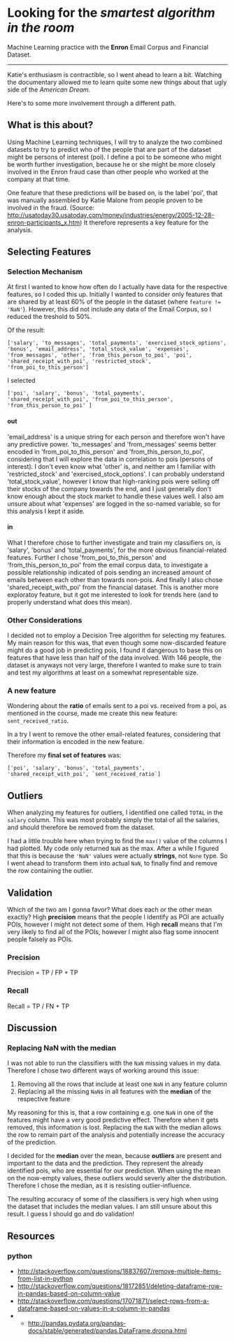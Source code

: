 # Looking for the _smartest algorithm in the room_

Machine Learning practice with the **Enron** Email Corpus and Financial Dataset.

---

Katie's enthusiasm is contractible, so I went ahead to learn a bit. Watching the documentary allowed me to learn quite some new things about that ugly side of the _American Dream_.

Here's to some more involvement through a different path.

## What is this about?
Using Machine Learning techniques, I will try to analyze the two combined datasets to try to predict who of the people that are part of the dataset might be persons of interest (poi).
I define a poi to be someone who might be worth further investigation, because he or she might be more closely involved in the Enron fraud case than other people who worked at the company at that time.

One feature that these predictions will be based on, is the label 'poi', that was manually assembled by Katie Malone from people proven to be involved in the fraud. (Source: http://usatoday30.usatoday.com/money/industries/energy/2005-12-28-enron-participants_x.htm)
It therefore represents a key feature for the analysis.


## Selecting Features
### Selection Mechanism
At first I wanted to know how often do I actually have data for the respective features, so I coded this up.
Initially I wanted to consider only features that are shared by at least 60% of the people in the dataset (where `feature != 'NaN'`). However, this did not include any data of the Email Corpus, so I reduced the treshold to 50%.

Of the result:

```
['salary', 'to_messages', 'total_payments', 'exercised_stock_options', 'bonus', 'email_address', 'total_stock_value', 'expenses', 'from_messages', 'other', 'from_this_person_to_poi', 'poi', 'shared_receipt_with_poi', 'restricted_stock', 'from_poi_to_this_person']
```

I selected

```
['poi', 'salary', 'bonus', 'total_payments', 'shared_receipt_with_poi', 'from_poi_to_this_person', 'from_this_person_to_poi' ]
```


#### out
'email_address' is a unique string for each person and therefore won't have any predictive power. 'to_messages' and 'from_messages' seems better encoded in 'from_poi_to_this_person' and 'from_this_person_to_poi', considering that I will explore the data in correlation to pois (persons of interest).
I don't even know what 'other' is, and neither am I familiar with 'restricted_stock' and 'exercised_stock_options'.
I can probably understand 'total_stock_value', however I know that high-ranking pois were selling off their stocks of the company towards the end, and I just generally don't know enough about the stock market to handle these values well. I also am unsure about what 'expenses' are logged in the so-named variable, so for this analysis I kept it aside.


#### in
What I therefore chose to further investigate and train my classifiers on, is 'salary', 'bonus' and 'total_payments', for the more obvious financial-related features. Further I chose 'from_poi_to_this_person' and 'from_this_person_to_poi' from the email corpus data, to investigate a possible relationship indicated of pois sending an increased amount of emails between each other than towards non-pois.
And finally I also chose 'shared_receipt_with_poi' from the financial dataset. This is another more exploratoy feature, but it got me interested to look for trends here (and to properly understand what does this mean).

### Other Considerations
I decided not to employ a Decision Tree algorithm for selecting my features. My main reason for this was, that even though some now-discarded feature might do a good job in predicting pois, I found it dangerous to base this on features that have less than half of the data involved.
With 146 people, the dataset is anyways not very large, therefore I wanted to make sure to train and test my algorithms at least on a somewhat representable size.

### A new feature
Wondering about the **ratio** of emails sent to a poi vs. received from a poi, as mentioned in the course, made me create this new feature: `sent_received_ratio`.

In a try I went to remove the other email-related features, considering that their information is encoded in the new feature.

Therefore my **final set of features** was:

```
['poi', 'salary', 'bonus', 'total_payments', 'shared_receipt_with_poi', `sent_received_ratio`]
```

## Outliers

When analyzing my features for outliers, I identified one called `TOTAL` in the `salary` column. This was most probably simply the total of all the salaries, and should therefore be removed from the dataset.

I had a little trouble here when trying to find the `max()` value of the columns I had plotted. My code only returned `NaN` as the max. After a while I figured that this is because the `'NaN'` values were actually **strings**, not `None` type. So I went ahead to transform them into actual `NaN`, to finally find and remove the row containing the outlier.

## Validation
Which of the two am I gonna favor? What does each or the other mean exactly?
High **precision** means that the people I identify as POI are actually POIs, however I might not detect some of them.
High **recall** means that I'm very likely to find all of the POIs, however I might also flag some innocent people falsely as POIs.

### Precision
Precision = TP / FP + TP

### Recall
Recall =  TP / FN + TP


## Discussion
### Replacing NaN with the median
I was not able to run the classifiers with the `NaN` missing values in my data. Therefore I chose two different ways of working around this issue:

1. Removing all the rows that include at least one `NaN` in any feature column
2. Replacing all the missing `NaN`s in all features with the **median** of the respective feature

My reasoning for this is, that a row containing e.g. one `NaN` in one of the features might have a very good predictive effect. Therefore when it gets removed, this information is lost.
Replacing the `NaN` with the median allows the row to remain part of the analysis and potentially increase the accuracy of the prediction.

I decided for the **median** over the mean, because **outliers** are present and important to the data and the prediction. They represent the already identified pois, who are essential for our prediction.
When using the mean on the now-empty values, these outliers would severly alter the distribution. Therefore I chose the median, as it is resisting outlier-influence.

The resulting accuracy of some of the classifiers is very high when using the dataset that includes the median values. I am still unsure about this result. I guess I should go and do validation!


## Resources
### python
- http://stackoverflow.com/questions/18837607/remove-multiple-items-from-list-in-python
- http://stackoverflow.com/questions/18172851/deleting-dataframe-row-in-pandas-based-on-column-value
- http://stackoverflow.com/questions/17071871/select-rows-from-a-dataframe-based-on-values-in-a-column-in-pandas
- - http://pandas.pydata.org/pandas-docs/stable/generated/pandas.DataFrame.dropna.html